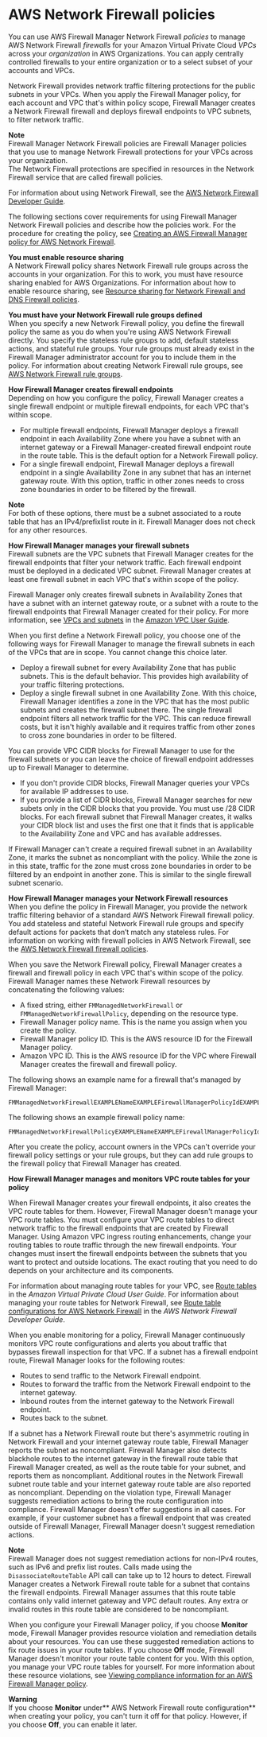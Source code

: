 # AWS Network Firewall policies<a name="network-firewall-policies"></a>

You can use AWS Firewall Manager Network Firewall *policies* to manage AWS Network Firewall *firewalls* for your Amazon Virtual Private Cloud *VPCs* across your *organization* in AWS Organizations\. You can apply centrally controlled firewalls to your entire organization or to a select subset of your accounts and VPCs\. 

Network Firewall provides network traffic filtering protections for the public subnets in your VPCs\. When you apply the Firewall Manager policy, for each account and VPC that's within policy scope, Firewall Manager creates a Network Firewall firewall and deploys firewall endpoints to VPC subnets, to filter network traffic\. 

**Note**  
Firewall Manager Network Firewall policies are Firewall Manager policies that you use to manage Network Firewall protections for your VPCs across your organization\.   
The Network Firewall protections are specified in resources in the Network Firewall service that are called firewall policies\. 

For information about using Network Firewall, see the [AWS Network Firewall Developer Guide](https://docs.aws.amazon.com/network-firewall/latest/developerguide/what-is-aws-network-firewall.html)\.

The following sections cover requirements for using Firewall Manager Network Firewall policies and describe how the policies work\. For the procedure for creating the policy, see [Creating an AWS Firewall Manager policy for AWS Network Firewall](create-policy.md#creating-firewall-manager-policy-for-network-firewall)\. 

**You must enable resource sharing**  
A Network Firewall policy shares Network Firewall rule groups across the accounts in your organization\. For this to work, you must have resource sharing enabled for AWS Organizations\. For information about how to enable resource sharing, see [Resource sharing for Network Firewall and DNS Firewall policies](resource-sharing.md)\.

**You must have your Network Firewall rule groups defined**  
When you specify a new Network Firewall policy, you define the firewall policy the same as you do when you're using AWS Network Firewall directly\. You specify the stateless rule groups to add, default stateless actions, and stateful rule groups\. Your rule groups must already exist in the Firewall Manager administrator account for you to include them in the policy\. For information about creating Network Firewall rule groups, see [AWS Network Firewall rule groups](https://docs.aws.amazon.com/network-firewall/latest/developerguide/rule-groups.html)\.

**How Firewall Manager creates firewall endpoints**  
Depending on how you configure the policy, Firewall Manager creates a single firewall endpoint or multiple firewall endpoints, for each VPC that's within scope\. 
+ For multiple firewall endpoints, Firewall Manager deploys a firewall endpoint in each Availability Zone where you have a subnet with an internet gateway or a Firewall Manager\-created firewall endpoint route in the route table\. This is the default option for a Network Firewall policy\.
+ For a single firewall endpoint, Firewall Manager deploys a firewall endpoint in a single Availability Zone in any subnet that has an internet gateway route\. With this option, traffic in other zones needs to cross zone boundaries in order to be filtered by the firewall\. 

**Note**  
For both of these options, there must be a subnet associated to a route table that has an IPv4/prefixlist route in it\. Firewall Manager does not check for any other resources\.

**How Firewall Manager manages your firewall subnets**  
Firewall subnets are the VPC subnets that Firewall Manager creates for the firewall endpoints that filter your network traffic\. Each firewall endpoint must be deployed in a dedicated VPC subnet\. Firewall Manager creates at least one firewall subnet in each VPC that's within scope of the policy\. 

Firewall Manager only creates firewall subnets in Availability Zones that have a subnet with an internet gateway route, or a subnet with a route to the firewall endpoints that Firewall Manager created for their policy\. For more information, see [VPCs and subnets](https://docs.aws.amazon.com/vpc/latest/userguide/VPC_Subnets.html#vpc-subnet-basics) in the [Amazon VPC User Guide](https://docs.aws.amazon.com/vpc/latest/userguide/)\. 

When you first define a Network Firewall policy, you choose one of the following ways for Firewall Manager to manage the firewall subnets in each of the VPCs that are in scope\. You cannot change this choice later\.
+ Deploy a firewall subnet for every Availability Zone that has public subnets\. This is the default behavior\. This provides high availability of your traffic filtering protections\. 
+ Deploy a single firewall subnet in one Availability Zone\. With this choice, Firewall Manager identifies a zone in the VPC that has the most public subnets and creates the firewall subnet there\. The single firewall endpoint filters all network traffic for the VPC\. This can reduce firewall costs, but it isn't highly available and it requires traffic from other zones to cross zone boundaries in order to be filtered\. 

You can provide VPC CIDR blocks for Firewall Manager to use for the firewall subnets or you can leave the choice of firewall endpoint addresses up to Firewall Manager to determine\. 
+ If you don't provide CIDR blocks, Firewall Manager queries your VPCs for available IP addresses to use\. 
+ If you provide a list of CIDR blocks, Firewall Manager searches for new subets only in the CIDR blocks that you provide\. You must use /28 CIDR blocks\. For each firewall subnet that Firewall Manager creates, it walks your CIDR block list and uses the first one that it finds that is applicable to the Availability Zone and VPC and has available addresses\. 

If Firewall Manager can't create a required firewall subnet in an Availability Zone, it marks the subnet as noncompliant with the policy\. While the zone is in this state, traffic for the zone must cross zone boundaries in order to be filtered by an endpoint in another zone\. This is similar to the single firewall subnet scenario\. 

**How Firewall Manager manages your Network Firewall resources**  
When you define the policy in Firewall Manager, you provide the network traffic filtering behavior of a standard AWS Network Firewall firewall policy\. You add stateless and stateful Network Firewall rule groups and specify default actions for packets that don’t match any stateless rules\. For information on working with firewall policies in AWS Network Firewall, see the [AWS Network Firewall firewall policies](https://docs.aws.amazon.com/network-firewall/latest/developerguide/firewall-policies.html)\.

When you save the Network Firewall policy, Firewall Manager creates a firewall and firewall policy in each VPC that's within scope of the policy\. Firewall Manager names these Network Firewall resources by concatenating the following values: 
+ A fixed string, either `FMManagedNetworkFirewall` or `FMManagedNetworkFirewallPolicy`, depending on the resource type\.
+ Firewall Manager policy name\. This is the name you assign when you create the policy\.
+ Firewall Manager policy ID\. This is the AWS resource ID for the Firewall Manager policy\.
+ Amazon VPC ID\. This is the AWS resource ID for the VPC where Firewall Manager creates the firewall and firewall policy\.

The following shows an example name for a firewall that's managed by Firewall Manager:

```
FMManagedNetworkFirewallEXAMPLENameEXAMPLEFirewallManagerPolicyIdEXAMPLEVPCId
```

The following shows an example firewall policy name:

```
FMManagedNetworkFirewallPolicyEXAMPLENameEXAMPLEFirewallManagerPolicyIdEXAMPLEVPCId
```

After you create the policy, account owners in the VPCs can't override your firewall policy settings or your rule groups, but they can add rule groups to the firewall policy that Firewall Manager has created\. 

**How Firewall Manager manages and monitors VPC route tables for your policy**

When Firewall Manager creates your firewall endpoints, it also creates the VPC route tables for them\. However, Firewall Manager doesn't manage your VPC route tables\. You must configure your VPC route tables to direct network traffic to the firewall endpoints that are created by Firewall Manager\. Using Amazon VPC ingress routing enhancements, change your routing tables to route traffic through the new firewall endpoints\. Your changes must insert the firewall endpoints between the subnets that you want to protect and outside locations\. The exact routing that you need to do depends on your architecture and its components\. 

For information about managing route tables for your VPC, see [Route tables](https://alpha-docs-aws.amazon.com/vpc/latest/userguide/VPC_Route_Tables.html) in the *Amazon Virtual Private Cloud User Guide*\. For information about managing your route tables for Network Firewall, see [Route table configurations for AWS Network Firewall](https://docs.aws.amazon.com/network-firewall/latest/developerguide/route-tables.html) in the *AWS Network Firewall Developer Guide*\.

When you enable monitoring for a policy, Firewall Manager continuously monitors VPC route configurations and alerts you about traffic that bypasses firewall inspection for that VPC\. If a subnet has a firewall endpoint route, Firewall Manager looks for the following routes:
+ Routes to send traffic to the Network Firewall endpoint\. 
+ Routes to forward the traffic from the Network Firewall endpoint to the internet gateway\. 
+ Inbound routes from the internet gateway to the Network Firewall endpoint\. 
+ Routes back to the subnet\. 

If a subnet has a Network Firewall route but there's asymmetric routing in Network Firewall and your internet gateway route table, Firewall Manager reports the subnet as noncompliant\. Firewall Manager also detects blackhole routes to the internet gateway in the firewall route table that Firewall Manager created, as well as the route table for your subnet, and reports them as noncompliant\. Additional routes in the Network Firewall subnet route table and your internet gateway route table are also reported as noncompliant\. Depending on the violation type, Firewall Manager suggests remediation actions to bring the route configuration into compliance\. Firewall Manager doesn't offer suggestions in all cases\. For example, if your customer subnet has a firewall endpoint that was created outside of Firewall Manager, Firewall Manager doesn't suggest remediation actions\. 

**Note**  
Firewall Manager does not suggest remediation actions for non\-IPv4 routes, such as IPv6 and prefix list routes\.
Calls made using the `DisassociateRouteTable` API call can take up to 12 hours to detect\.
Firewall Manager creates a Network Firewall route table for a subnet that contains the firewall endpoints\. Firewall Manager assumes that this route table contains only valid internet gateway and VPC default routes\. Any extra or invalid routes in this route table are considered to be noncompliant\.

When you configure your Firewall Manager policy, if you choose **Monitor** mode, Firewall Manager provides resource violation and remediation details about your resources\. You can use these suggested remediation actions to fix route issues in your route tables\. If you choose **Off** mode, Firewall Manager doesn't monitor your route table content for you\. With this option, you manage your VPC route tables for yourself\. For more information about these resource violations, see [Viewing compliance information for an AWS Firewall Manager policy](fms-compliance.md)\.

**Warning**  
If you choose **Monitor** under** AWS Network Firewall route configuration** when creating your policy, you can't turn it off for that policy\. However, if you choose **Off**, you can enable it later\.